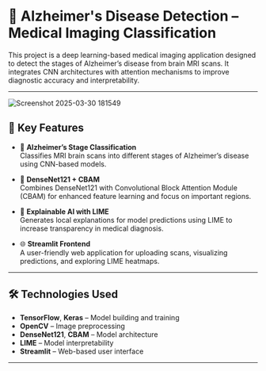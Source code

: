 # 🧠 Alzheimer's Disease Detection – Medical Imaging Classification

This project is a deep learning-based medical imaging application designed to detect the stages of Alzheimer’s disease from brain MRI scans. It integrates CNN architectures with attention mechanisms to improve diagnostic accuracy and interpretability.

---
![Screenshot 2025-03-30 181549](https://github.com/user-attachments/assets/3b4d0275-1c3c-4f05-8189-690327d830cd)

## 📌 Key Features

- 🧬 **Alzheimer’s Stage Classification**  
  Classifies MRI brain scans into different stages of Alzheimer’s disease using CNN-based models.

- 🧠 **DenseNet121 + CBAM**  
  Combines DenseNet121 with Convolutional Block Attention Module (CBAM) for enhanced feature learning and focus on important regions.

- 🧪 **Explainable AI with LIME**  
  Generates local explanations for model predictions using LIME to increase transparency in medical diagnosis.

- 🌐 **Streamlit Frontend**  
  A user-friendly web application for uploading scans, visualizing predictions, and exploring LIME heatmaps.

---

## 🛠️ Technologies Used

- **TensorFlow**, **Keras** – Model building and training  
- **OpenCV** – Image preprocessing  
- **DenseNet121**, **CBAM** – Model architecture  
- **LIME** – Model interpretability  
- **Streamlit** – Web-based user interface

---

